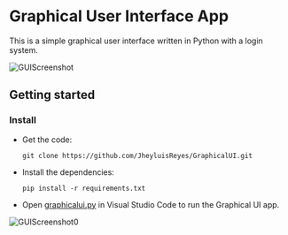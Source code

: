 # Graphical User Interface App
This is a simple graphical user interface written in Python with a login system.

  ![GUIScreenshot](https://github.com/JheyluisReyes/GraphicalUI/assets/141370176/49718d15-1197-4ebf-8b27-f78a22ccfcd9)

## Getting started

### Install
- Get the code:

    ```
    git clone https://github.com/JheyluisReyes/GraphicalUI.git
    ```

- Install the dependencies:
    ```
    pip install -r requirements.txt
    ```

- Open [graphicalui.py](graphicalui.py) in Visual Studio Code to run the Graphical UI app.

![GUIScreenshot0](https://github.com/JheyluisReyes/GraphicalUI/assets/141370176/8727c614-bfd7-407a-b2d9-3d0680351bc1)
